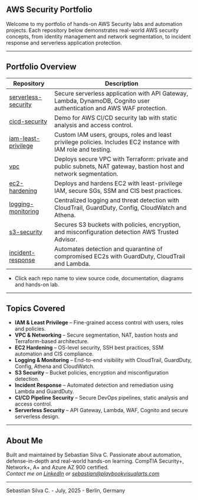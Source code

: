 ## AWS Security Portfolio

Welcome to my portfolio of hands-on AWS Security labs and automation projects. Each repository below demonstrates real-world AWS security concepts, from identity management and network segmentation, to incident response and serverless application protection.

---

## Portfolio Overview

| Repository                                                                             | Description                                                                                                              |
|----------------------------------------------------------------------------------------|--------------------------------------------------------------------------------------------------------------------------|
| [serverless-security](https://github.com/AWS-Security-Portfolio/serverless-security)   | Secure serverless application with API Gateway, Lambda, DynamoDB, Cognito user authentication and AWS WAF protection.    |
| [cicd-security](https://github.com/AWS-Security-Portfolio/cicd-security)               | Demo for AWS CI/CD security lab with static analysis and access control.                                                 |
| [iam-least-privilege](https://github.com/AWS-Security-Portfolio/iam-least-privilege)   | Custom IAM users, groups, roles and least privilege policies. Includes EC2 instance with IAM role and testing.           |
| [vpc](https://github.com/AWS-Security-Portfolio/vpc)                                   | Deploys secure VPC with Terraform: private and public subnets, NAT gateway, bastion host and network segmentation.       |
| [ec2-hardening](https://github.com/AWS-Security-Portfolio/ec2-hardening)               | Deploys and hardens EC2 with least-privilege IAM, secure SGs, SSM and CIS best practices.                                |
| [logging-monitoring](https://github.com/AWS-Security-Portfolio/logging-monitoring)     | Centralized logging and threat detection with CloudTrail, GuardDuty, Config, CloudWatch and Athena.                      |
| [s3-security](https://github.com/AWS-Security-Portfolio/s3-security)                   | Secures S3 buckets with policies, encryption, and misconfiguration detection AWS Trusted Advisor.                        |
| [incident-response](https://github.com/AWS-Security-Portfolio/incident-response)       | Automates detection and quarantine of compromised EC2s with GuardDuty, CloudTrail and Lambda.                            |

* Click each repo name to view source code, documentation, diagrams and hands-on lab.

---

## Topics Covered

- **IAM & Least Privilege** – Fine-grained access control with users, roles and policies.
- **VPC & Networking** – Secure segmentation, NAT, bastion hosts and Terraform-based architecture.
- **EC2 Hardening** – OS-level security, SSH best practices, SSM automation and CIS compliance.
- **Logging & Monitoring** – End-to-end visibility with CloudTrail, GuardDuty, Config, Athena and CloudWatch.
- **S3 Security** – Bucket policies, encryption and misconfiguration detection.
- **Incident Response** – Automated detection and remediation using Lambda and GuardDuty.
- **CI/CD Pipeline Security** – Secure DevOps pipelines, static analysis and access control.
- **Serverless Security** – API Gateway, Lambda, WAF, Cognito and secure serverless design.

---

## About Me

Built and maintained by Sebastian Silva C. Passionate about automation, defense-in-depth and real-world hands-on learning. 
CompTIA Security+, Network+, A+ and Azure AZ 900 certified.   
*Contact me on [LinkedIn](https://www.linkedin.com/in/sebastiansilc) or [sebastian@playbookvisualarts.com](mailto:sebastian@playbookvisualarts.com)*

---

Sebastian Silva C. - July, 2025 - Berlin, Germany

